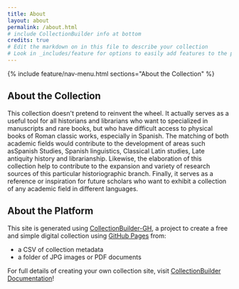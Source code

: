 ```yaml
---
title: About
layout: about
permalink: /about.html
# include CollectionBuilder info at bottom
credits: true
# Edit the markdown on in this file to describe your collection
# Look in _includes/feature for options to easily add features to the page
---
```


{% include feature/nav-menu.html sections="About the Collection" %}

## About the Collection
   This collection doesn't pretend to reinvent the wheel. It actually serves  as a useful tool for all historians and librarians who want to specialized in manuscripts and rare books, but who have  difficult access to physical books of Roman classic works, especially in Spanish. The matching of  both academic fields would contribute to the development of areas such asSpanish Studies, Spanish linguistics, Classical Latin studies, Late antiquity history and librarianship. Likewise, the elaboration of this collection help to contribute to the expansion  and variety of research sources of this particular historiographic branch. Finally, it serves  as a reference or inspiration for future scholars who want to exhibit a collection of any academic field in different languages.

## About the Platform

This site is generated using [CollectionBuilder-GH](https://collectionbuilding.github.io/gh/), a project to create a free and simple digital collection using [GitHub Pages](https://pages.github.com/) from: 

- a CSV of collection metadata
- a folder of JPG images or PDF documents

For full details of creating your own collection site, visit [CollectionBuilder Documentation](https://collectionbuilder.github.io/cb-docs/)!
